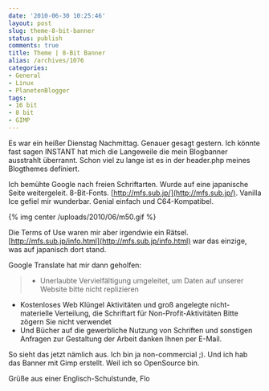 ```yaml
---
date: '2010-06-30 10:25:46'
layout: post
slug: theme-8-bit-banner
status: publish
comments: true
title: Theme | 8-Bit Banner
alias: /archives/1076
categories:
- General
- Linux
- PlanetenBlogger
tags:
- 16 bit
- 8 bit
- GIMP
---
```


Es war ein heißer Dienstag Nachmittag. Genauer gesagt gestern. Ich könnte fast sagen INSTANT hat mich die Langeweile die mein Blogbanner ausstrahlt überrannt. Schon viel zu lange ist es in der header.php meines Blogthemes definiert.

Ich bemühte Google nach freien Schriftarten. Wurde auf eine japanische Seite weitergeleit. 8-Bit-Fonts. [http://mfs.sub.jp/](http://mfs.sub.jp/). Vanilla Ice gefiel mir wunderbar. Genial einfach und C64-Kompatibel.

{% img center /uploads/2010/06/m50.gif %}

Die Terms of Use waren mir aber irgendwie ein Rätsel. [http://mfs.sub.jp/info.html](http://mfs.sub.jp/info.html) war das einzige, was auf japanisch dort stand.

Google Translate hat mir dann geholfen:


> - Unerlaubte Vervielfältigung umgeleitet, um Daten auf unserer Website bitte nicht replizieren
- Kostenloses Web Klüngel Aktivitäten und groß angelegte nicht-materielle Verteilung, die Schriftart für Non-Profit-Aktivitäten Bitte zögern Sie nicht verwendet
- Und Bücher auf die gewerbliche Nutzung von Schriften und sonstigen Anfragen zur Gestaltung der Arbeit danken Ihnen per E-Mail.


So sieht das jetzt nämlich aus. Ich bin ja non-commercial ;). Und ich hab das Banner mit Gimp erstellt. Weil ich so OpenSource bin.

Grüße aus einer Englisch-Schulstunde,
Flo
